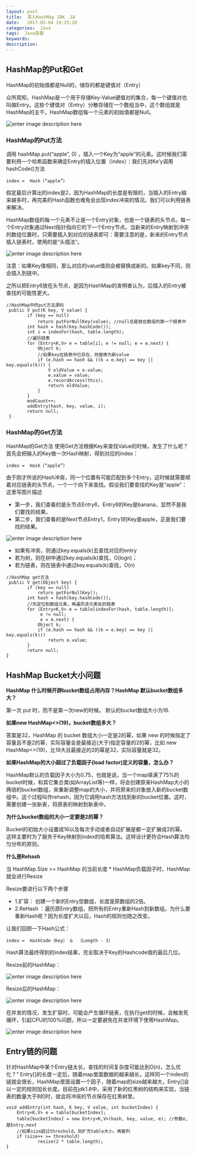 ```yaml
---
layout: post
title:  深入HashMap JDK .18
date:   2017-05-04 19:15:10
categories:  Java
tags:  Java容器
keywords: 
description:         
---
```


## HashMap的Put和Get
HashMap的初始值都是Null的，储存的都是键值对（Entry）

众所周知，HashMap是一个用于存储Key-Value键值对的集合，每一个键值对也叫做Entry。这些个键值对（Entry）分散存储在一个数组当中，这个数组就是HashMap的主干。HashMap数组每一个元素的初始值都是Null。 

![enter image description here](http://p7lixluhf.bkt.clouddn.com/hashmap1.PNG)

### HashMap的Put方法

调用 hashMap.put(“apple”, 0) ，插入一个Key为“apple”的元素。这时候我们需要利用一个哈希函数来确定Entry的插入位置（index）：我们先对Ke’y调用hashCode()方法
```
index =  Hash（“apple”）
```
假定最后计算出的index是2，因为HashMap的长度是有限的，当插入的Entry越来越多时，再完美的Hash函数也难免会出现index冲突的情况。我们可以利用链表来解决。 

HashMap数组的每一个元素不止是一个Entry对象，也是一个链表的头节点。每一个Entry对象通过Next指针指向它的下一个Entry节点。当新来的Entry映射到冲突的数组位置时，只需要插入到对应的链表即可：需要注意的是，新来的Entry节点插入链表时，使用的是“头插法”。

![enter image description here](http://p7lixluhf.bkt.clouddn.com/hashmap2.jpg)

注意：如果Key值相同，那么对应的value值则会被替换成新的。如果key不同，则会插入到链中。

之所以把Entry6放在头节点，是因为HashMap的发明者认为，后插入的Entry被查找的可能性更大。
```
//HashMap中的put方法源码
 public V put(K key, V value) {
        if (key == null)
            return putForNullKey(value); //null总是放在数组的第一个链表中
        int hash = hash(key.hashCode());
        int i = indexFor(hash, table.length);
        //遍历链表
        for (Entry<K,V> e = table[i]; e != null; e = e.next) {
            Object k;
            //如果key在链表中已存在，则替换为新value
            if (e.hash == hash && ((k = e.key) == key || key.equals(k))) {
                V oldValue = e.value;
                e.value = value;
                e.recordAccess(this);
                return oldValue;
            }
        }
        modCount++;
        addEntry(hash, key, value, i);
        return null;
 }
```


### HashMap的Get方法

HashMap的Get方法 
使用Get方法根据Key来查找Value的时候，发生了什么呢？首先会把输入的Key做一次Hash映射，得到对应的index：
```
index =  Hash（“apple”）
```
由于刚才所说的Hash冲突，同一个位置有可能匹配到多个Entry，这时候就需要顺着对应链表的头节点，一个一个向下来查找。假设我们要查找的Key是“apple”： 
这里写图片描述 
* 第一步，我们查看的是头节点Entry6，Entry6的Key是banana，显然不是我们要找的结果。 
* 第二步，我们查看的是Next节点Entry1，Entry1的Key是apple，正是我们要找的结果。 

![enter image description here](http://p7lixluhf.bkt.clouddn.com/hashmap3.jpg)

* 如果有冲突，则通过key.equals(k)去查找对应的entry 
* 若为树，则在树中通过key.equals(k)查找，O(logn)； 
* 若为链表，则在链表中通过key.equals(k)查找，O(n)

```
//HashMap get方法
 public V get(Object key) {
        if (key == null)
            return getForNullKey();
        int hash = hash(key.hashCode());
        //先定位到数组元素，再遍历该元素处的链表
        for (Entry<K,V> e = table[indexFor(hash, table.length)];
             e != null;
             e = e.next) {
            Object k;
            if (e.hash == hash && ((k = e.key) == key || key.equals(k)))
                return e.value;
        }
        return null;
}
```

## HashMap Bucket大小问题
**HashMap 什么时候开辟bucket数组占用内存？HashMap 默认bucket数组多大？**

第一次 put 时，而不是第一次new的时候。 
默认的bucket数组大小为16.

**如果new HashMap<>(19)，bucket数组多大？**

答案是32，HashMap 的 bucket 数组大小一定是2的幂，如果 new 的时候指定了容量且不是2的幂，实际容量会是最接近(大于)指定容量的2的幂，比如 new HashMap<>(19)，比19大且最接近的2的幂是32，实际容量就是32。

**如果HashMap的大小超过了负载因子(load factor)定义的容量，怎么办？**

HashMap默认的负载因子大小为0.75，也就是说，当一个map填满了75%的bucket时候，和其它集合类(如ArrayList等)一样，将会创建原来HashMap大小的两倍的bucket数组，来重新调整map的大小，并将原来的对象放入新的bucket数组中。这个过程叫作rehash，因为它调用hash方法找到新的bucket位置。这时，需要创建一张新表，将原表的映射到新表中。

**为什么bucket数组的大小一定要是2的幂？**

Bucket的初始大小设置成16以及每次手动或者自动扩展是都一定扩展成2的幂。 
这样主要时为了服务于Key映射到index的哈希算法。这样设计更符合Hash算法均匀分布的原则。

**什么是Rehash**

当 HashMap.Size >= HashMap 的当前长度 * HashMap负载因子时，HashMap就会进行Resize 

Resize要进行以下两个步骤

* 1.扩容：  创建一个新的Entry空数组，长度是原数组的2倍。 
* 2.ReHash ：遍历原Entry数组，把所有的Entry重新Hash到新数组。为什么要重新Hash呢？因为长度扩大以后，Hash的规则也随之改变。

让我们回顾一下Hash公式：
```
index =  HashCode（Key） &  （Length - 1） 
```
Hash算法最终得到的index结果，完全取决于Key的Hashcode值的最后几位。

Resize前的HashMap：

![enter image description here](http://p7lixluhf.bkt.clouddn.com/hm1.jpg)

Resize后的HashMap：

![enter image description here](http://p7lixluhf.bkt.clouddn.com/hm2.jpg)

在并发的情况，发生扩容时，可能会产生循环链表，在执行get的时候，会触发死循环，引起CPU的100%问题，所以一定要避免在并发环境下使用HashMap。 

![enter image description here](http://p7lixluhf.bkt.clouddn.com/hm3.jpg)

## Entry链的问题
针对HashMap中某个Entry链太长，查找的时间复杂度可能达到O(n)，怎么优化？” 
Entry[]的长度一定后，随着map里面数据的越来越长，这样同一个index的链就会很长，HashMap里面设置一个因子，随着map的size越来越大，Entry[]会以一定的规则加长长度。目前在jdk1.8中，采用了新的红黑树的结构来实现，当链表的数量大于8的时，就会将冲突的节点保存在红黑树里。 
　
```
void addEntry(int hash, K key, V value, int bucketIndex) {
    Entry<K,V> e = table[bucketIndex];
    table[bucketIndex] = new Entry<K,V>(hash, key, value, e); //参数e, 是Entry.next
    //如果size超过threshold，则扩充table大小。再散列
    if (size++ >= threshold)
            resize(2 * table.length);
}
```
